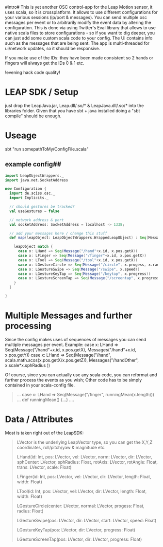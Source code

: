 #intro#
This is yet another OSC control-app for the Leap Motion sensor, it uses scala, so it is crossplatform.
It allows to use different configurations for your various sessions (ip/port & messages).
You can send multiple osc messages per event or to arbitrarily
modify the event data by altering the configuration. This is done via using Twitter's Eval library that allows to use native scala files to store
configurations - so if you want to dig deeper, you can just add some custom scala code to your config.
The UI contains info such as the messages that are being sent.
The app is multi-threaded for ui/network updates, so it should be responsive.

If you make use of the IDs: they have
been made consistent so 2 hands or fingers will always get the IDs 0 & 1 etc.

!evening hack code quality!

# LEAP SDK  / Setup #
just drop the LeapJava.jar, Leap.dll/.so/* & LeapJava.dll/.so/* into the libraries folder.
Given that you have sbt + java installed doing a "sbt compile" should be enough.

# Useage #
sbt "run somepathToMy/ConfigFile.scala"

## example config##
```scala
import LeapObjectWrappers._
import java.net.SocketAddress

new Configuration {
  import de.sciss.osc._
  import Implicits._

  // should gestures be tracked?
  val useGestures = false

  // network address & port
  val socketAddress: SocketAddress = localhost -> 1338;

  // add your messages here / change this stuff
  def map(leapObject: LeapObjectWrappers.WrappedLeapObject) : Seq[Message] = {

    leapObject match {
      case x: LHand => Seq(Message("/hand"+x.id, x.pos.getX))
      case x: LFinger => Seq(Message("/finger"+x.id, x.pos.getX))
      case x: LTool => Seq(Message("/tool"+x.id, x.pos.getX))
      case x: LGestureCircle => Seq(Message("/circle", x.progess, x.radius))
      case x: LGestureSwipe => Seq(Message("/swipe", x.speed))
      case x: LGestureKeyTap => Seq(Message("/keytap", x.progress))
      case x: LGestureScreenTap => Seq(Message("/screentap", x.progress))
    }
  }

}
```

# Multiple Messages and further processing #
Since the config makes uses of sequences of messages you can send multiple messages per event.
Example:
    case x: LHand => Seq(Message("/hand"+x.id, x.pos.getX), Messages("/hand"+x.id, x.pos.getY))
    case x: LHand => Seq(Message("/hand", scala.math.acos(x.pos.getX/x.pos.getZ)), Messages("/handOther", x.scale*x.sphRadius ))

Of course, since you can actually use any scala code, you can reformat and further process the events as you wish;
Other code has to be simply contained in your scala-config file.
>    ...
>    case x: LHand => Seq(Message("/finger", runningMean(x.length)))
>    ...
>    def runningMean() {...}
>    ....

# Data / Attributes #
Most is taken right out of the LeapSDK:

>   LVector is the underlying LeapVector type, so you can get the X,Y,Z coordinates,
>   roll/pitch/yaw & magnitude etc.
>
>   LHand(id: Int, pos: LVector, vel: LVector, norm: LVector,
>                   dir: LVector, sphCenter: LVector, sphRadius: Float,
>                   rotAxis: LVector, rotAngle: Float, trans: LVector,
>                   scale: Float)
>
>   LFinger(id: Int, pos: LVector, vel: LVector, dir: LVector,
>                     length: Float, width: Float)
>
>   LTool(id: Int, pos: LVector, vel: LVector, dir: LVector,
>                   length: Float, width: Float)
>
>   LGestureCircle(center: LVector, normal: LVector, progess: Float, radius: Float)
>
>   LGestureSwipe(pos: LVector, dir: LVector, start: LVector, speed: Float)
>
>   LGestureKeyTap(pos: LVector, dir: LVector, progress: Float)
>
>   LGestureScreenTap(pos: LVector, dir: LVector, progress: Float)
